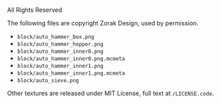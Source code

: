 All Rights Reserved

The following files are copyright Zorak Design, used by permission.
- `block/auto_hammer_box.png`
- `block/auto_hammer_hopper.png`
- `block/auto_hammer_inner0.png`
- `block/auto_hammer_inner0.png.mcmeta`
- `block/auto_hammer_inner1.png`
- `block/auto_hammer_inner1.png.mcmeta`
- `block/auto_sieve.png`

Other textures are released under MIT License, full text at `/LICENSE.code`.
